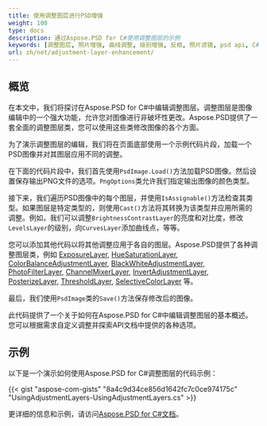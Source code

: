 ```yaml
---
title: 使用调整图层进行PSD增强
weight: 100
type: docs
description: 通过Aspose.PSD for C#使用调整图层的示例
keywords: [调整图层, 照片增强, 曲线调整, 级别增强, 反相, 照片滤镜, psd api, C#, csharp, 代码示例]
url: zh/net/adjustment-layer-enhancement/
---
```


## 概览

在本文中，我们将探讨在Aspose.PSD for C#中编辑调整图层。调整图层是图像编辑中的一个强大功能，允许您对图像进行非破坏性更改。Aspose.PSD提供了一套全面的调整图层类，您可以使用这些类修改图像的各个方面。

为了演示调整图层的编辑，我们将在页面底部使用一个示例代码片段，加载一个PSD图像并对其图层应用不同的调整。

在下面的代码片段中，我们首先使用`PsdImage.Load()`方法加载PSD图像。然后设置保存输出PNG文件的选项。`PngOptions`类允许我们指定输出图像的颜色类型。

接下来，我们遍历PSD图像中的每个图层，并使用`IsAssignable()`方法检查其类型。如果图层是特定类型的，则使用`Cast()`方法将其转换为该类型并应用所需的调整。例如，我们可以调整`BrightnessContrastLayer`的亮度和对比度，修改`LevelsLayer`的级别，向`CurvesLayer`添加曲线点，等等。

您可以添加其他代码以将其他调整应用于各自的图层。Aspose.PSD提供了各种调整图层类，例如 [ExposureLayer](https://reference.aspose.com/psd/net/aspose.psd.fileformats.psd.layers.adjustmentlayers/exposurelayer), [HueSaturationLayer](https://reference.aspose.com/psd/net/aspose.psd.fileformats.psd.layers.adjustmentlayers/huesaturationlayer), [ColorBalanceAdjustmentLayer](https://reference.aspose.com/psd/net/aspose.psd.fileformats.psd.layers.adjustmentlayers/colorbalanceadjustmentlayer), [BlackWhiteAdjustmentLayer](https://reference.aspose.com/psd/net/aspose.psd.fileformats.psd.layers.adjustmentlayers/blackwhiteadjustmentlayer), [PhotoFilterLayer](https://reference.aspose.com/psd/net/aspose.psd.fileformats.psd.layers.adjustmentlayers/photofilterlayer), [ChannelMixerLayer](https://reference.aspose.com/psd/net/aspose.psd.fileformats.psd.layers.adjustmentlayers/channelmixerlayer), [InvertAdjustmentLayer](https://reference.aspose.com/psd/net/aspose.psd.fileformats.psd.layers.adjustmentlayers/invertadjustmentlayer), [PosterizeLayer](https://reference.aspose.com/psd/net/aspose.psd.fileformats.psd.layers.adjustmentlayers/posterizelayer), [ThresholdLayer](https://reference.aspose.com/psd/net/aspose.psd.fileformats.psd.layers.adjustmentlayers/thresholdlayer), [SelectiveColorLayer](https://reference.aspose.com/psd/net/aspose.psd.fileformats.psd.layers.adjustmentlayers/selectivecolorlayer) 等。

最后，我们使用`PsdImage`类的`Save()`方法保存修改后的图像。

此代码提供了一个关于如何在Aspose.PSD for C#中编辑调整图层的基本概述。您可以根据需求自定义调整并探索API文档中提供的各种选项。

## 示例

以下是一个演示如何使用Aspose.PSD for C#调整图层的代码示例：

{{< gist "aspose-com-gists" "8a4c9d34ce856d1642fc7c0ce974175c" "UsingAdjustmentLayers-UsingAdjustmentLayers.cs" >}}

更详细的信息和示例，请访问[Aspose.PSD for C#文档](https://docs.aspose.com/psd/net/)。
